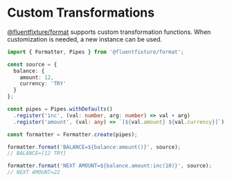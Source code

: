 # Custom Transformations

[@fluentfixture/format](./) supports custom transformation functions. When customization is needed, a new instance can be used.

```typescript
import { Formatter, Pipes } from '@fluentfixture/format';

const source = {
  balance: {
    amount: 12,
    currency: 'TRY'
  }
};

const pipes = Pipes.withDefaults()
  .register('inc', (val: number, arg: number) => val + arg)
  .register('amount', (val: any) => `[${val.amount} ${val.currency}]`);

const formatter = Formatter.create(pipes);

formatter.format('BALANCE=${balance:amount()}', source);
// BALANCE=[12 TRY]

formatter.format('NEXT AMOUNT=${balance.amount:inc(10)}', source);
// NEXT AMOUNT=22
```
